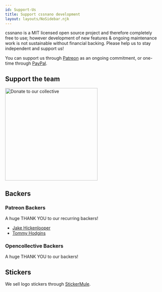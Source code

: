 ```yaml
---
id: Support-Us
title: Support cssnano development
layout: layouts/NoSidebar.njk
---
```


cssnano is a MIT licensed open source project and therefore completely free
to use; however development of new features & ongoing maintenance work is not
sustainable without financial backing. Please help us to stay independent and
support us!

You can support us through [Patreon](https://www.patreon.com/beneb) as an
ongoing commitment, or one-time through [PayPal](https://www.paypal.me/benebinfo).

## Support the team

<a href="https://opencollective.com/cssnano">
<img src="https://opencollective.com/cssnano/donate/button@2x.png?color=blue" alt="Donate to our collective" width="300"/>
</a>

## Backers

### Patreon Backers

A huge THANK YOU to our recurring backers!

- [Jake Hickenlooper](https://twitter.com/jkenlooper)
- [Tommy Hodgins](https://twitter.com/innovati)

### Opencollective Backers

A huge THANK YOU to our backers!

<object type="image/svg+xml" data="https://opencollective.com/cssnano/backers.svg?avatarHeight=36&width=600"></object>

## Stickers

We sell logo stickers through [StickerMule](https://www.stickermule.com/uk/marketplace/11086-cssnano).
